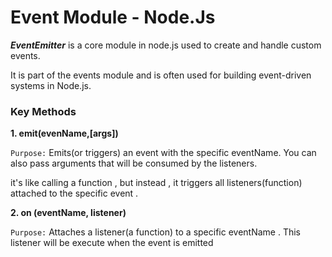 # Event Module - Node.Js
***EventEmitter*** is a core module in node.js used to create and handle custom events.

It is part of the events module and is often used for building event-driven systems in Node.js.

### Key Methods

**1. emit(evenName,[args])**

```Purpose:``` Emits(or triggers) an event with the specific eventName. You can also pass arguments that will be consumed by the listeners.

it's like calling a function , but instead , it triggers all listeners(function) attached to the specific event .

**2. on (eventName, listener)**

```Purpose:``` Attaches a listener(a function) to a specific eventName . This listener will be execute when the event is emitted 
